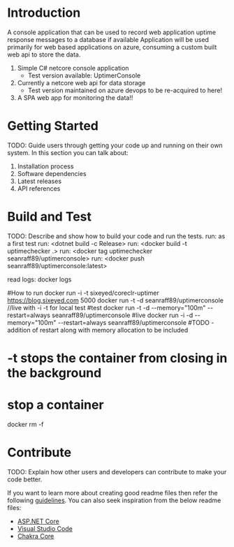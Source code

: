 # Introduction 
A console application that can be used to record web application uptime response messages to a database if available
Application will be used primarily for web based applications on azure, consuming a custom built web api to store the data.

1. Simple C# netcore console application
    - Test version available: UptimerConsole
2. Currently a netcore web api for data storage
    - Test version maintained on azure devops to be re-acquired to here!
3. A SPA web app for monitoring the data!!

# Getting Started
TODO: Guide users through getting your code up and running on their own system. In this section you can talk about:
1.	Installation process
2.	Software dependencies
3.	Latest releases
4.	API references

# Build and Test
TODO: Describe and show how to build your code and run the tests. 
run: <dotnet build> as a first test
run: <dotnet build -c Release>
run: <docker build -t uptimechecker .>
run: <docker tag uptimechecker seanraff89/uptimerconsole>
run: <docker push seanraff89/uptimerconsole:latest>

read logs: docker logs <containerID>


#How to run
docker run -i -t sixeyed/coreclr-uptimer https://blog.sixeyed.com 5000
docker run -t -d seanraff89/uptimerconsole //live with -i -t for local test
#test
docker run -t -d --memory="100m" --restart=always seanraff89/uptimerconsole
#live
docker run -i -d --memory="100m" --restart=always seanraff89/uptimerconsole
#TODO -addition of restart along with memory allocation to be included

# -t stops the container from closing in the background

# stop a container 
docker rm -f <containerID>

# Contribute
TODO: Explain how other users and developers can contribute to make your code better. 

If you want to learn more about creating good readme files then refer the following [guidelines](https://www.visualstudio.com/en-us/docs/git/create-a-readme). You can also seek inspiration from the below readme files:
- [ASP.NET Core](https://github.com/aspnet/Home)
- [Visual Studio Code](https://github.com/Microsoft/vscode)
- [Chakra Core](https://github.com/Microsoft/ChakraCore)